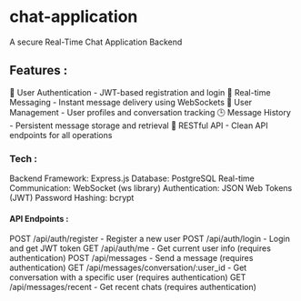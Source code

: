 # chat-application
A secure Real-Time Chat Application Backend

## Features : 
🔐 User Authentication - JWT-based registration and login
💬 Real-time Messaging - Instant message delivery using WebSockets
👥 User Management - User profiles and conversation tracking
🕒 Message History - Persistent message storage and retrieval
📱 RESTful API - Clean API endpoints for all operations 

### Tech : 
Backend Framework: Express.js
Database: PostgreSQL
Real-time Communication: WebSocket (ws library)
Authentication: JSON Web Tokens (JWT)
Password Hashing: bcrypt

#### API Endpoints :
POST /api/auth/register - Register a new user
POST /api/auth/login - Login and get JWT token
GET /api/auth/me - Get current user info (requires authentication)
POST /api/messages - Send a message (requires authentication)
GET /api/messages/conversation/:user_id - Get conversation with a specific user (requires authentication)
GET /api/messages/recent - Get recent chats (requires authentication)